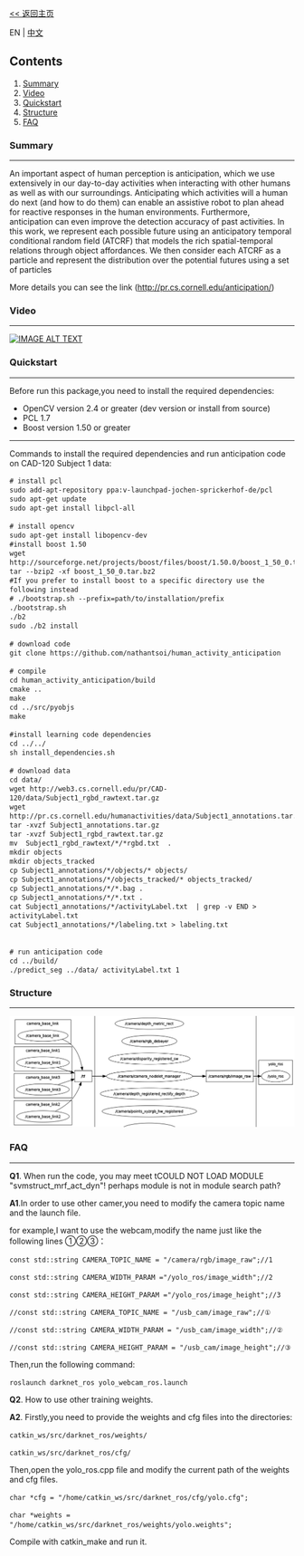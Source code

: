 
<a name="Top"></a>
[\<< 返回主页](http://www.github.com/birlrobotics/birl_baxter/wiki/mainpage_cn)

EN | [中文](https://github.com/birlrobotics/birl_baxter/wiki/yolo_for_ros_cn)

## Contents
1.  [Summary](#Summary)
2.  [Video](#Video)
3.  [Quickstart](#Quickstart)
4.  [Structure](#Structure)
5.  [FAQ](#FAQ)



<a name="user-content-Summary"></a>
### [<span class="octicon octicon-link"></span>](#summary)Summary
***
An important aspect of human perception is anticipation, which we use extensively in our day-to-day activities when interacting with other humans as well as with our surroundings. Anticipating which activities will a human do next (and how to do them) can enable an assistive robot to plan ahead for reactive responses in the human environments. Furthermore, anticipation can even improve the detection accuracy of past activities. In this work, we represent each possible future using an anticipatory temporal conditional random field (ATCRF) that models the rich spatial-temporal relations through object affordances. We then consider each ATCRF as a particle and represent the distribution over the potential futures using a set of particles

More details you can see the link (http://pr.cs.cornell.edu/anticipation/)

<a name="user-content-Video"></a>
### [<span class="octicon octicon-link"></span>](#video)Video

* * *
<a href="http://v.youku.com/v_show/id_XMzM4MzA5ODAyNA==.html?spm=a2hzp.8244740.0.0"></a>

[![IMAGE ALT TEXT](http://static.youku.com/index/img/header/yklogo_h.png)](https://www.youtube.com/watch?time_continue=9&v=dZyp41qBZBE "cornell anticipation project")

<a name="user-content-Quickstart"></a>

### [<span class="octicon octicon-link"></span>](#quickstart)Quickstart

* * *
Before run this package,you need to install the required dependencies:
-   OpenCV version 2.4 or greater (dev version or install from source)
-   PCL 1.7
-   Boost version 1.50 or greater
----------
Commands to install the required dependencies and run anticipation code on CAD-120 Subject 1 data:

```
# install pcl
sudo add-apt-repository ppa:v-launchpad-jochen-sprickerhof-de/pcl 
sudo apt-get update
sudo apt-get install libpcl-all

# install opencv
sudo apt-get install libopencv-dev
#install boost 1.50
wget http://sourceforge.net/projects/boost/files/boost/1.50.0/boost_1_50_0.tar.bz2
tar --bzip2 -xf boost_1_50_0.tar.bz2
#If you prefer to install boost to a specific directory use the following instead
# ./bootstrap.sh --prefix=path/to/installation/prefix
./bootstrap.sh
./b2
sudo ./b2 install

# download code 
git clone https://github.com/nathantsoi/human_activity_anticipation

# compile
cd human_activity_anticipation/build
cmake ..
make
cd ../src/pyobjs
make

#install learning code dependencies
cd ../../
sh install_dependencies.sh

# download data
cd data/
wget http://web3.cs.cornell.edu/pr/CAD-120/data/Subject1_rgbd_rawtext.tar.gz
wget http://pr.cs.cornell.edu/humanactivities/data/Subject1_annotations.tar.gz
tar -xvzf Subject1_annotations.tar.gz
tar -xvzf Subject1_rgbd_rawtext.tar.gz
mv  Subject1_rgbd_rawtext/*/*rgbd.txt  .
mkdir objects
mkdir objects_tracked
cp Subject1_annotations/*/objects/* objects/
cp Subject1_annotations/*/objects_tracked/* objects_tracked/
cp Subject1_annotations/*/*.bag .
cp Subject1_annotations/*/*.txt .
cat Subject1_annotations/*/activityLabel.txt  | grep -v END > activityLabel.txt
cat Subject1_annotations/*/labeling.txt > labeling.txt


# run anticipation code 
cd ../build/
./predict_seg ../data/ activityLabel.txt 1
```



<a name="user-content-Structure"></a>

### [<span class="octicon octicon-link"></span>](#structure)Structure

* * *
![image](https://github.com/Jiajie-Ye/YOLO_for_ROS/blob/master/yolo%20node%20and%20topic%20from%202018-01-25%2022:29:17.png)

<a name="user-content-FAQ"></a>

### [<span class="octicon octicon-link"></span>](#faq)FAQ

* * *


**Q1**. When run the code, you may meet tCOULD NOT LOAD MODULE "svmstruct_mrf_act_dyn"!
perhaps module is not in module search path?

**A1**.In order to use other camer,you need to modify the camera topic name and the launch file.

for example,I want to use the webcam,modify the name just like the following lines ①②③：

`const std::string CAMERA_TOPIC_NAME = "/camera/rgb/image_raw";//1`

`const std::string CAMERA_WIDTH_PARAM ="/yolo_ros/image_width";//2`

`const std::string CAMERA_HEIGHT_PARAM ="/yolo_ros/image_height";//3`

`//const std::string CAMERA_TOPIC_NAME = "/usb_cam/image_raw";//①`

`//const std::string CAMERA_WIDTH_PARAM = "/usb_cam/image_width";//②`

`//const std::string CAMERA_HEIGHT_PARAM = "/usb_cam/image_height";//③`

Then,run the following command:

`roslaunch darknet_ros yolo_webcam_ros.launch`
 


**Q2**. How to use other training weights.

**A2**. Firstly,you need to provide the weights and cfg files into the directories:

`catkin_ws/src/darknet_ros/weights/`

`catkin_ws/src/darknet_ros/cfg/`

Then,open the yolo_ros.cpp file and modify the current path of the weights and cfg files.

`char *cfg = "/home/catkin_ws/src/darknet_ros/cfg/yolo.cfg";`

`char *weights = "/home/catkin_ws/src/darknet_ros/weights/yolo.weights";`

Compile with catkin_make and run it.
<!--stackedit_data:
eyJoaXN0b3J5IjpbLTgzMjI2NzU3XX0=
-->